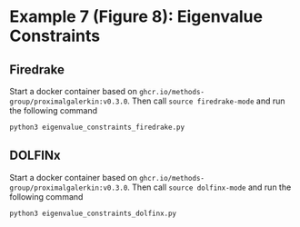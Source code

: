 # Example 7 (Figure 8): Eigenvalue Constraints

## Firedrake
Start a docker container based on `ghcr.io/methods-group/proximalgalerkin:v0.3.0`.
Then call `source firedrake-mode` and run the following command

```bash
python3 eigenvalue_constraints_firedrake.py
```

## DOLFINx
Start a docker container based on `ghcr.io/methods-group/proximalgalerkin:v0.3.0`.
Then call `source dolfinx-mode` and run the following command

```bash
python3 eigenvalue_constraints_dolfinx.py
```
